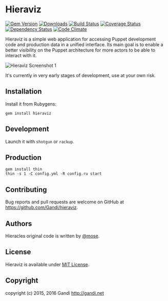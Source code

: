 Hieraviz
===============

[![Gem Version](https://img.shields.io/gem/v/hieraviz.svg)](http://rubygems.org/gems/hieraviz)
[![Downloads](http://img.shields.io/gem/dt/hieraviz.svg)](https://rubygems.org/gems/hieraviz)
[![Build Status](https://img.shields.io/travis/Gandi/hieraviz.svg)](https://travis-ci.org/Gandi/hieraviz)
[![Coverage Status](https://img.shields.io/coveralls/Gandi/hieraviz.svg)](https://coveralls.io/github/Gandi/hieraviz)
[![Dependency Status](https://gemnasium.com/Gandi/hieraviz.svg)](https://gemnasium.com/Gandi/hieraviz)
[![Code Climate](https://img.shields.io/codeclimate/github/Gandi/hieraviz.svg)](https://codeclimate.com/github/Gandi/hieraviz)


Hieraviz is a simple web application for accessing Puppet development code and production data in a unified interface. Its main goal is to enable a better visibility on the Puppet architecture for more actors to be able to interact with it.

![Hieraviz Screenshot 1](https://raw.githubusercontent.com/wiki/Gandi/hieraviz/screenshots/hieraviz1.png)

It's currently in very early stages of development, use at your own risk.

Installation 
-------------------
Install it from Rubygens:

    gem install hieraviz

Development
--------------
Launch it with `shotgun` or `rackup`.

Production
----------------

    gem install thin
    thin -s 1 -C config.yml -R config.ru start

Contributing
----------------
Bug reports and pull requests are welcome on GitHub at https://github.com/Gandi/hieraviz.

Authors
-----------
Hieracles original code is written by [@mose](https://github.com/mose).

License
-----------
Hieraviz is available under [MIT License](http://opensource.org/licenses/MIT).

Copyright
------------
copyright (c) 2015, 2016 Gandi http://gandi.net

